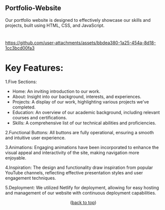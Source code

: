 <a id="readme-top"></a>
## Portfolio-Website 
Our portfolio website is designed to effectively showcase our skills and projects, built using HTML, CSS, and JavaScript.
#
https://github.com/user-attachments/assets/bbdea380-1a25-454a-8d18-1cc3bcd00fa3
# Key Features:
1.Five Sections:
* Home: An inviting introduction to our work.
* About: Insight into our background, interests, and experiences.
* Projects: A display of our work, highlighting various projects we've completed.
* Education: An overview of our academic background, including relevant courses and certifications.
* Skills: A comprehensive list of our technical abilities and proficiencies.

2.Functional Buttons: All buttons are fully operational, ensuring a smooth and intuitive user experience.

3.Animations: Engaging animations have been incorporated to enhance the visual appeal and interactivity of the site, making navigation more enjoyable.

4.Inspiration: The design and functionality draw inspiration from popular YouTube channels, reflecting effective presentation styles and user engagement techniques.

5.Deployment: We utilized Netlify for deployment, allowing for easy hosting and management of our website with continuous deployment capabilities.



<p align="center">(<a href="#readme-top">back to top</a>)</p>
